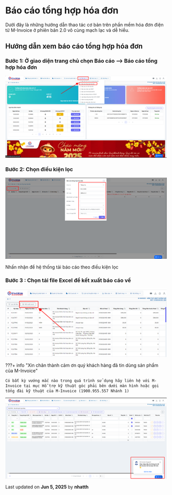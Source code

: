 # **Báo cáo tổng hợp hóa đơn**

Dưới đây là những hướng dẫn thao tác cơ bản trên phần mềm hóa đơn điện tử M-Invoice ở phiên bản 2.0 vô cùng mạch lạc và dễ hiểu.

## **Hướng dẫn xem báo cáo tổng hợp hóa đơn**

### **Bước 1: Ở giao diện trang chủ chọn Báo cáo --> Báo cáo tổng hợp hóa đơn**

![Hình 1](../../assets/images/invoice2/2.0_bao-cao-tong-hop_1.png "Hãy bấm vào để xem rõ hơn")

### **Bước 2: Chọn điều kiện lọc**

![Hình 2](../../assets/images/invoice2/2.0_bao-cao-tong-hop_2.png "Hãy bấm vào để xem rõ hơn")

Nhấn nhận để hệ thống tải báo cáo theo điều kiện lọc

### **Bước 3 : Chọn tải file Excel để kết xuất báo cáo về**

![Hình 3](../../assets/images/invoice2/2.0_bao-cao-tong-hop_3.png "Hãy bấm vào để xem rõ hơn")

???+ info "Xin chân thành cảm ơn quý khách hàng đã tin dùng sản phẩm của M-Invoice"

    Có bất kỳ vướng mắc nào trong quá trình sử dụng hãy liên hệ với M-Invoice tại mục Hỗ trợ kỹ thuật góc phải bên dưới màn hình hoặc gọi tổng đài kỹ thuật của M-Invoice (1900.955.557 Nhánh 1)

![Hình 4](../../assets/images/invoice2/hotro.png "Hãy bấm vào để xem rõ hơn")

<div class="last-updated">Last updated on <strong>Jun 5, 2025</strong> by <strong>nhatth</strong></div>
